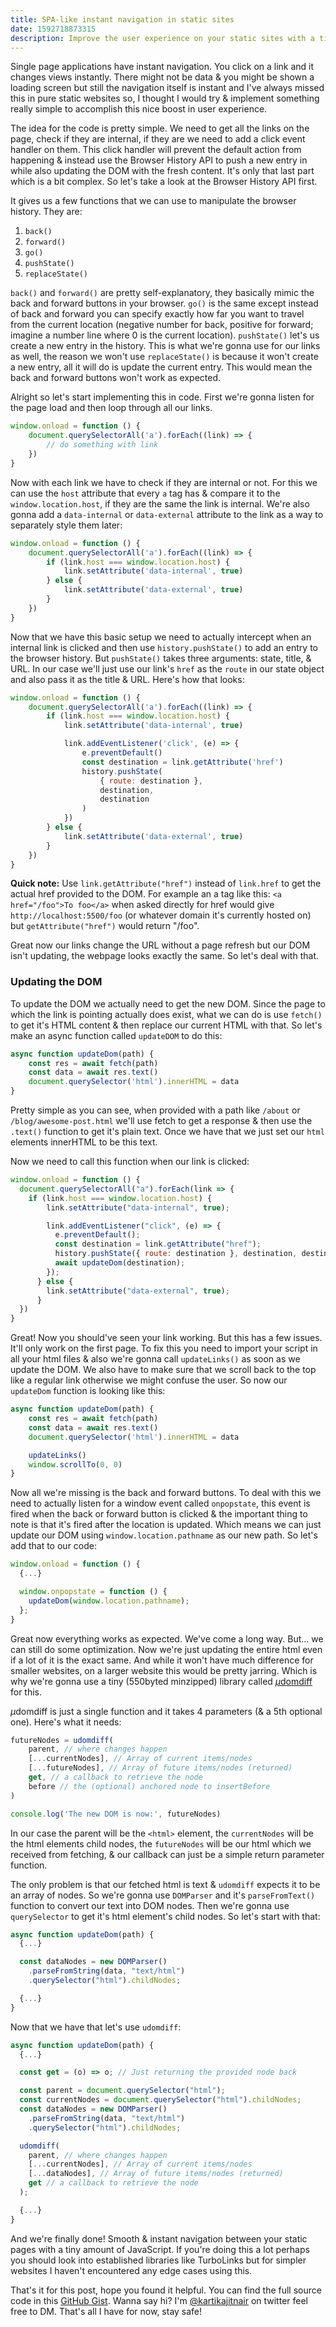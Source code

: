 ```yaml
---
title: SPA-like instant navigation in static sites
date: 1592718873315
description: Improve the user experience on your static sites with a tiny bit of JavaScript.
---
```


Single page applications have instant navigation. You click on a link and it changes views instantly. There might not be data & you might be shown a loading screen but still the navigation itself is instant and I've always missed this in pure static websites so, I thought I would try & implement something really simple to accomplish this nice boost in user experience.

The idea for the code is pretty simple. We need to get all the links on the page, check if they are internal, if they are we need to add a click event handler on them. This click handler will prevent the default action from happening & instead use the Browser History API to push a new entry in while also updating the DOM with the fresh content. It's only that last part which is a bit complex. So let's take a look at the Browser History API first.

It gives us a few functions that we can use to manipulate the browser history. They are:

1. `back()`
2. `forward()`
3. `go()`
4. `pushState()`
5. `replaceState()`

`back()` and `forward()` are pretty self-explanatory, they basically mimic the back and forward buttons in your browser. `go()` is the same except instead of back and forward you can specify exactly how far you want to travel from the current location (negative number for back, positive for forward; imagine a number line where 0 is the current location). `pushState()` let's us create a new entry in the history. This is what we're gonna use for our links as well, the reason we won't use `replaceState()` is because it won't create a new entry, all it will do is update the current entry. This would mean the back and forward buttons won't work as expected.

Alright so let's start implementing this in code. First we're gonna listen for the page load and then loop through all our links.

```javascript
window.onload = function () {
	document.querySelectorAll('a').forEach((link) => {
		// do something with link
	})
}
```

Now with each link we have to check if they are internal or not. For this we can use the `host` attribute that every `a` tag has & compare it to the `window.location.host`, if they are the same the link is internal. We're also gonna add a `data-internal` or `data-external` attribute to the link as a way to separately style them later:

```javascript
window.onload = function () {
	document.querySelectorAll('a').forEach((link) => {
		if (link.host === window.location.host) {
			link.setAttribute('data-internal', true)
		} else {
			link.setAttribute('data-external', true)
		}
	})
}
```

Now that we have this basic setup we need to actually intercept when an internal link is clicked and then use `history.pushState()` to add an entry to the browser history. But `pushState()` takes three arguments: state, title, & URL. In our case we'll just use our link's `href` as the `route` in our state object and also pass it as the title & URL. Here's how that looks:

```javascript
window.onload = function () {
	document.querySelectorAll('a').forEach((link) => {
		if (link.host === window.location.host) {
			link.setAttribute('data-internal', true)

			link.addEventListener('click', (e) => {
				e.preventDefault()
				const destination = link.getAttribute('href')
				history.pushState(
					{ route: destination },
					destination,
					destination
				)
			})
		} else {
			link.setAttribute('data-external', true)
		}
	})
}
```

**Quick note:** Use `link.getAttribute("href")` instead of `link.href` to get the actual href provided to the DOM. For example an a tag like this: `<a href="/foo">To foo</a>` when asked directly for href would give `http://localhost:5500/foo` (or whatever domain it's currently hosted on) but `getAttribute("href")` would return "/foo".

Great now our links change the URL without a page refresh but our DOM isn't updating, the webpage looks exactly the same. So let's deal with that.

### Updating the DOM

To update the DOM we actually need to get the new DOM. Since the page to which the link is pointing actually does exist, what we can do is use `fetch()` to get it's HTML content & then replace our current HTML with that. So let's make an async function called `updateDOM` to do this:

```javascript
async function updateDom(path) {
	const res = await fetch(path)
	const data = await res.text()
	document.querySelector('html').innerHTML = data
}
```

Pretty simple as you can see, when provided with a path like `/about` or `/blog/awesome-post.html` we'll use fetch to get a response & then use the `.text()` function to get it's plain text. Once we have that we just set our `html` elements innerHTML to be this text.

Now we need to call this function when our link is clicked:

```javascript
window.onload = function () {
  document.querySelectorAll("a").forEach(link => {
    if (link.host === window.location.host) {
        link.setAttribute("data-internal", true);

        link.addEventListener("click", (e) => {
          e.preventDefault();
          const destination = link.getAttribute("href");
          history.pushState({ route: destination }, destination, destination);
          await updateDom(destination);
        });
      } else {
        link.setAttribute("data-external", true);
      }
  })
}
```

Great! Now you should've seen your link working. But this has a few issues. It'll only work on the first page. To fix this you need to import your script in all your html files & also we're gonna call `updateLinks()` as soon as we update the DOM. We also have to make sure that we scroll back to the top like a regular link otherwise we might confuse the user. So now our `updateDom` function is looking like this:

```javascript
async function updateDom(path) {
	const res = await fetch(path)
	const data = await res.text()
	document.querySelector('html').innerHTML = data

	updateLinks()
	window.scrollTo(0, 0)
}
```

Now all we're missing is the back and forward buttons. To deal with this we need to actually listen for a window event called `onpopstate`, this event is fired when the back or forward button is clicked & the important thing to note is that it's fired after the location is updated. Which means we can just update our DOM using `window.location.pathname` as our new path. So let's add that to our code:

```javascript
window.onload = function () {
  {...}

  window.onpopstate = function () {
    updateDom(window.location.pathname);
  };
}
```

Great now everything works as expected. We've come a long way. But... we can still do some optimization. Now we're just updating the entire html even if a lot of it is the exact same. And while it won't have much difference for smaller websites, on a larger website this would be pretty jarring. Which is why we're gonna use a tiny (550byted minzipped) library called [*µ*domdiff](https://github.com/WebReflection/udomdiff) for this.

*µ*domdiff is just a single function and it takes 4 parameters (& a 5th optional one). Here's what it needs:

```javascript
futureNodes = udomdiff(
	parent, // where changes happen
	[...currentNodes], // Array of current items/nodes
	[...futureNodes], // Array of future items/nodes (returned)
	get, // a callback to retrieve the node
	before // the (optional) anchored node to insertBefore
)

console.log('The new DOM is now:', futureNodes)
```

In our case the parent will be the `<html>` element, the `currentNodes` will be the html elements child nodes, the `futureNodes` will be our html which we received from fetching, & our callback can just be a simple return parameter function.

The only problem is that our fetched html is text & `udomdiff` expects it to be an array of nodes. So we're gonna use `DOMParser` and it's `parseFromText()` function to convert our text into DOM nodes. Then we're gonna use `querySelector` to get it's html element's child nodes. So let's start with that:

```javascript
async function updateDom(path) {
  {...}

  const dataNodes = new DOMParser()
    .parseFromString(data, "text/html")
    .querySelector("html").childNodes;

  {...}
}
```

Now that we have that let's use `udomdiff`:

```javascript
async function updateDom(path) {
  {...}

  const get = (o) => o; // Just returning the provided node back

  const parent = document.querySelector("html");
  const currentNodes = document.querySelector("html").childNodes;
  const dataNodes = new DOMParser()
    .parseFromString(data, "text/html")
    .querySelector("html").childNodes;

  udomdiff(
    parent, // where changes happen
    [...currentNodes], // Array of current items/nodes
    [...dataNodes], // Array of future items/nodes (returned)
    get // a callback to retrieve the node
  );

  {...}
}
```

And we're finally done! Smooth & instant navigation between your static pages with a tiny amount of JavaScript. If you're doing this a lot perhaps you should look into established libraries like TurboLinks but for simpler websites I haven't encountered any edge cases using this.

That's it for this post, hope you found it helpful. You can find the full source code in this [GitHub Gist](https://gist.github.com/kartiknair/bd26bbc751332f64ba85095230c29314). Wanna say hi? I'm [@kartikajitnair](https://twitter.com/kartikajitnair) on twitter feel free to DM. That's all I have for now, stay safe!

